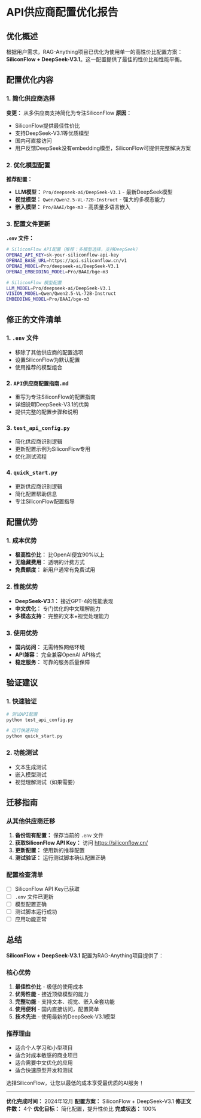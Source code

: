 # API供应商配置优化报告

## 优化概述

根据用户需求，RAG-Anything项目已优化为使用单一的高性价比配置方案：**SiliconFlow + DeepSeek-V3.1**。这一配置提供了最佳的性价比和性能平衡。

## 配置优化内容

### 1. 简化供应商选择
**变更：** 从多供应商支持简化为专注SiliconFlow
**原因：** 
- SiliconFlow提供最佳性价比
- 支持DeepSeek-V3.1等优质模型
- 国内可直接访问
- 用户反馈DeepSeek没有embedding模型，SiliconFlow可提供完整解决方案

### 2. 优化模型配置
**推荐配置：**
- **LLM模型：** `Pro/deepseek-ai/DeepSeek-V3.1` - 最新DeepSeek模型
- **视觉模型：** `Qwen/Qwen2.5-VL-72B-Instruct` - 强大的多模态能力
- **嵌入模型：** `Pro/BAAI/bge-m3` - 高质量多语言嵌入

### 3. 配置文件更新
**`.env` 文件：**
```bash
# SiliconFlow API配置（推荐：多模型选择，支持DeepSeek）
OPENAI_API_KEY=sk-your-siliconflow-api-key
OPENAI_BASE_URL=https://api.siliconflow.cn/v1
OPENAI_MODEL=Pro/deepseek-ai/DeepSeek-V3.1
OPENAI_EMBEDDING_MODEL=Pro/BAAI/bge-m3

# SiliconFlow 模型配置
LLM_MODEL=Pro/deepseek-ai/DeepSeek-V3.1
VISION_MODEL=Qwen/Qwen2.5-VL-72B-Instruct
EMBEDDING_MODEL=Pro/BAAI/bge-m3
```

## 修正的文件清单

### 1. `.env` 文件
- 移除了其他供应商的配置选项
- 设置SiliconFlow为默认配置
- 使用推荐的模型组合

### 2. `API供应商配置指南.md`
- 重写为专注SiliconFlow的配置指南
- 详细说明DeepSeek-V3.1的优势
- 提供完整的配置步骤和说明

### 3. `test_api_config.py`
- 简化供应商识别逻辑
- 更新配置示例为SiliconFlow专用
- 优化测试流程

### 4. `quick_start.py`
- 更新供应商识别逻辑
- 简化配置帮助信息
- 专注SiliconFlow配置指导

## 配置优势

### 1. 成本优势
- **极高性价比：** 比OpenAI便宜90%以上
- **无隐藏费用：** 透明的计费方式
- **免费额度：** 新用户通常有免费试用

### 2. 性能优势
- **DeepSeek-V3.1：** 接近GPT-4的性能表现
- **中文优化：** 专门优化的中文理解能力
- **多模态支持：** 完整的文本+视觉处理能力

### 3. 使用优势
- **国内访问：** 无需特殊网络环境
- **API兼容：** 完全兼容OpenAI API格式
- **稳定服务：** 可靠的服务质量保障

## 验证建议

### 1. 快速验证
```bash
# 测试API配置
python test_api_config.py

# 运行快速开始
python quick_start.py
```

### 2. 功能测试
- 文本生成测试
- 嵌入模型测试
- 视觉理解测试（如果需要）

## 迁移指南

### 从其他供应商迁移
1. **备份现有配置：** 保存当前的 `.env` 文件
2. **获取SiliconFlow API Key：** 访问 https://siliconflow.cn/
3. **更新配置：** 使用新的推荐配置
4. **测试验证：** 运行测试脚本确认配置正确

### 配置检查清单
- [ ] SiliconFlow API Key已获取
- [ ] `.env` 文件已更新
- [ ] 模型配置正确
- [ ] 测试脚本运行成功
- [ ] 应用功能正常

## 总结

**SiliconFlow + DeepSeek-V3.1** 配置为RAG-Anything项目提供了：

### 核心优势
1. **最佳性价比** - 极低的使用成本
2. **优秀性能** - 接近顶级模型的能力
3. **完整功能** - 支持文本、视觉、嵌入全套功能
4. **使用便利** - 国内直接访问，配置简单
5. **技术先进** - 使用最新的DeepSeek-V3.1模型

### 推荐理由
- 适合个人学习和小型项目
- 适合对成本敏感的商业项目
- 适合需要中文优化的应用
- 适合快速原型开发和测试

选择SiliconFlow，让您以最低的成本享受最优质的AI服务！

---

**优化完成时间：** 2024年12月
**配置方案：** SiliconFlow + DeepSeek-V3.1
**修正文件数：** 4个
**优化目标：** 简化配置，提升性价比
**完成状态：** 100%